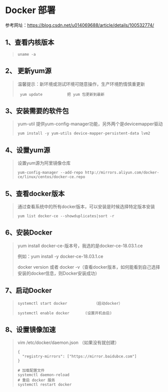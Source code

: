 # Docker 部署

参考网址：https://blog.csdn.net/u014069688/article/details/100532774/

## 1、查看内核版本

> ```
> uname -a
> ```

## 2、 更新yum源

> 温馨提示：新环境或测试环境可随意操作，生产环境酌情慎重更新
>
> ```
>  yum update   		把 yum 包更新到最新  
> ```

## 3、安装需要的软件包

> yum-util 提供yum-config-manager功能，另外两个是devicemapper驱动
>
> ```
> yum install -y yum-utils device-mapper-persistent-data lvm2
> ```

## 4、设置yum源

> 设置yum源为阿里镜像仓库
>
> ```
> yum-config-manager --add-repo http://mirrors.aliyun.com/docker-ce/linux/centos/docker-ce.repo			
> ```

## 5、查看docker版本

> 通过查看系统中的所有docker版本，可以安装是时候选择特定版本安装
>
> ```
> yum list docker-ce --showduplicates|sort -r
> ```

##  6、安装Docker

> yum install docker-ce-版本号，我选的是docker-ce-18.03.1.ce
>
> 例如：yum install  -y docker-ce-18.03.1.ce
>
> docker version 或者 docker -v（查看docker版本，如何能看到自己选择安装的docker信息，则Docker安装成功）

## 7、启动Docker

> ```
> systemctl start docker 			（启动docker）
> 
> systemctl enable docker 		(设置开机自启)
> ```

## 8、设置镜像加速

> vim /etc/docker/daemon.json （如果没有就创建）
>
> ```
> {
>   "registry-mirrors": ["https://mirror.baidubce.com"]
> }
> ```
>
> ```
> # 加载配置文件
> systemctl daemon-reload
> # 重启 docker 服务
> systemctl restart docker
> ```
